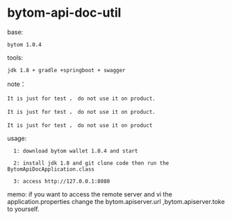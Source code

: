 # bytom-api-doc-util


base:

    bytom 1.0.4

tools:

    jdk 1.8 + gradle +springboot + swagger

note：

    It is just for test ， do not use it on product. 
    
    It is just for test ， do not use it on product.
    
    It is just for test ， do not use it on product



usage:

      1: download bytom wallet 1.0.4 and start

      2: install jdk 1.8 and git clone code then run the BytomApiDocApplication.class
      
      3: access http://127.0.0.1:8080 



memo:
    if you want to access the remote server  and vi the  application.properties change the bytom.apiserver.url ,bytom.apiserver.toke to yourself.
    
